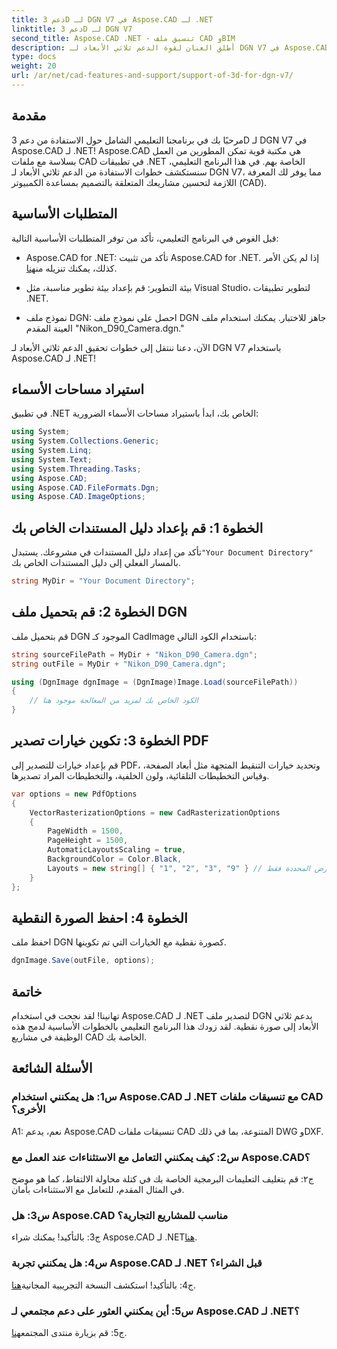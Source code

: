 ```yaml
---
title: دعم 3D لـ DGN V7 في Aspose.CAD لـ .NET
linktitle: دعم 3D لـ DGN V7
second_title: Aspose.CAD .NET - تنسيق ملف CAD وBIM
description: أطلق العنان لقوة الدعم ثلاثي الأبعاد لـ DGN V7 في Aspose.CAD لـ .NET. اتبع البرنامج التعليمي خطوة بخطوة.
type: docs
weight: 20
url: /ar/net/cad-features-and-support/support-of-3d-for-dgn-v7/
---
```

## مقدمة

مرحبًا بك في برنامجنا التعليمي الشامل حول الاستفادة من دعم 3D لـ DGN V7 في Aspose.CAD لـ .NET! Aspose.CAD هي مكتبة قوية تمكن المطورين من العمل بسلاسة مع ملفات CAD في تطبيقات .NET الخاصة بهم. في هذا البرنامج التعليمي، سنستكشف خطوات الاستفادة من الدعم ثلاثي الأبعاد لـ DGN V7، مما يوفر لك المعرفة اللازمة لتحسين مشاريعك المتعلقة بالتصميم بمساعدة الكمبيوتر (CAD).

## المتطلبات الأساسية

قبل الغوص في البرنامج التعليمي، تأكد من توفر المتطلبات الأساسية التالية:

-  Aspose.CAD for .NET: تأكد من تثبيت Aspose.CAD for .NET. إذا لم يكن الأمر كذلك، يمكنك تنزيله من[هنا](https://releases.aspose.com/cad/net/).

- بيئة التطوير: قم بإعداد بيئة تطوير مناسبة، مثل Visual Studio، لتطوير تطبيقات .NET.

- نموذج ملف DGN: احصل على نموذج ملف DGN جاهز للاختبار. يمكنك استخدام ملف العينة المقدم "Nikon_D90_Camera.dgn."

الآن، دعنا ننتقل إلى خطوات تحقيق الدعم ثلاثي الأبعاد لـ DGN V7 باستخدام Aspose.CAD لـ .NET!

## استيراد مساحات الأسماء

في تطبيق .NET الخاص بك، ابدأ باستيراد مساحات الأسماء الضرورية:

```csharp
using System;
using System.Collections.Generic;
using System.Linq;
using System.Text;
using System.Threading.Tasks;
using Aspose.CAD;
using Aspose.CAD.FileFormats.Dgn;
using Aspose.CAD.ImageOptions;
```

## الخطوة 1: قم بإعداد دليل المستندات الخاص بك

 تأكد من إعداد دليل المستندات في مشروعك. يستبدل`"Your Document Directory"` بالمسار الفعلي إلى دليل المستندات الخاص بك.

```csharp
string MyDir = "Your Document Directory";
```

## الخطوة 2: قم بتحميل ملف DGN

قم بتحميل ملف DGN الموجود كـ CadImage باستخدام الكود التالي:

```csharp
string sourceFilePath = MyDir + "Nikon_D90_Camera.dgn";
string outFile = MyDir + "Nikon_D90_Camera.dgn";

using (DgnImage dgnImage = (DgnImage)Image.Load(sourceFilePath))
{
    // الكود الخاص بك لمزيد من المعالجة موجود هنا
}
```

## الخطوة 3: تكوين خيارات تصدير PDF

قم بإعداد خيارات للتصدير إلى PDF، وتحديد خيارات التنقيط المتجهة مثل أبعاد الصفحة، وقياس التخطيطات التلقائية، ولون الخلفية، والتخطيطات المراد تصديرها.

```csharp
var options = new PdfOptions
{
    VectorRasterizationOptions = new CadRasterizationOptions
    {
        PageWidth = 1500,
        PageHeight = 1500,
        AutomaticLayoutsScaling = true,
        BackgroundColor = Color.Black,
        Layouts = new string[] { "1", "2", "3", "9" } // تصدير طرق العرض المحددة فقط
    }
};
```

## الخطوة 4: احفظ الصورة النقطية

احفظ ملف DGN كصورة نقطية مع الخيارات التي تم تكوينها.

```csharp
dgnImage.Save(outFile, options);
```

## خاتمة

تهانينا! لقد نجحت في استخدام Aspose.CAD لـ .NET لتصدير ملف DGN بدعم ثلاثي الأبعاد إلى صورة نقطية. لقد زودك هذا البرنامج التعليمي بالخطوات الأساسية لدمج هذه الوظيفة في مشاريع CAD الخاصة بك.

## الأسئلة الشائعة

### س1: هل يمكنني استخدام Aspose.CAD لـ .NET مع تنسيقات ملفات CAD الأخرى؟

A1: نعم، يدعم Aspose.CAD تنسيقات ملفات CAD المتنوعة، بما في ذلك DWG وDXF.

### س2: كيف يمكنني التعامل مع الاستثناءات عند العمل مع Aspose.CAD؟

ج٢: قم بتغليف التعليمات البرمجية الخاصة بك في كتلة محاولة الالتقاط، كما هو موضح في المثال المقدم، للتعامل مع الاستثناءات بأمان.

### س3: هل Aspose.CAD مناسب للمشاريع التجارية؟

 ج3: بالتأكيد! يمكنك شراء Aspose.CAD لـ .NET[هنا](https://purchase.aspose.com/buy).

### س4: هل يمكنني تجربة Aspose.CAD لـ .NET قبل الشراء؟

ج4: بالتأكيد! استكشف النسخة التجريبية المجانية[هنا](https://releases.aspose.com/).

### س5: أين يمكنني العثور على دعم مجتمعي لـ Aspose.CAD لـ .NET؟

 ج5: قم بزيارة منتدى المجتمع[هنا](https://forum.aspose.com/c/cad/19).